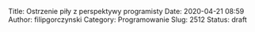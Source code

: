 Title: Ostrzenie piły z perspektywy programisty
Date: 2020-04-21 08:59
Author: filipgorczynski
Category: Programowanie
Slug: 2512
Status: draft


